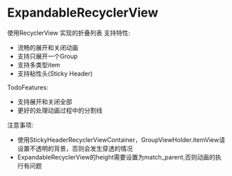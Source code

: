 # ExpandableRecyclerView
使用RecyclerView 实现的折叠列表
支持特性:
- 流畅的展开和关闭动画
- 支持只展开一个Group
- 支持多类型item
- 支持粘性头(Sticky Header)

TodoFeatures:
- 支持展开和关闭全部
- 更好的处理动画过程中的分割线


注意事项:
- 使用StickyHeaderRecyclerViewContainer，GroupViewHolder.itemView请设置不透明的背景，否则会发生穿透的情况
- ExpandableRecyclerView的height需要设置为match_parent,否则动画的执行有问题